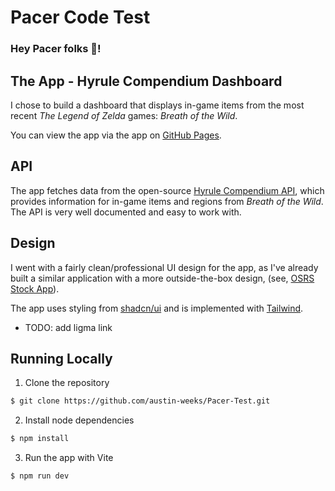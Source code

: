 # Pacer Code Test

### Hey Pacer folks 👋!


## The App - Hyrule Compendium Dashboard
I chose to build a dashboard that displays in-game items from the most recent *The Legend of Zelda* games: *Breath of the Wild*.

You can view the app via the app on [GitHub Pages]().

## API
The app fetches data from the open-source [Hyrule Compendium API](https://github.com/gadhagod/Hyrule-Compendium-API), which provides information for in-game items and regions from *Breath of the Wild*. The API is very well documented and easy to work with.

## Design
I went with a fairly clean/professional UI design for the app, as I've already built a similar application with a more outside-the-box design, (see, [OSRS Stock App](https://austin-weeks.github.io/osrs-ge-app)).

The app uses styling from [shadcn/ui](https://ui.shadcn.com) and is implemented with [Tailwind](https://tailwindcss.com).
- TODO: add ligma link

## Running Locally
1. Clone the repository
```bash
$ git clone https://github.com/austin-weeks/Pacer-Test.git
```
2. Install node dependencies
```bash
$ npm install
```
3. Run the app with Vite
```bash
$ npm run dev
```
